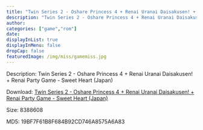 ```yaml
---
title: "Twin Series 2 - Oshare Princess 4 + Renai Uranai Daisakusen! + Renai Party Game - Sweet Heart (Japan)"
description: "Twin Series 2 - Oshare Princess 4 + Renai Uranai Daisakusen! + Renai Party Game - Sweet Heart (Japan)"
author: 
categories: ["game","rom"]
date: 
displayInList: true
displayInMenu: false
dropCap: false
featuredImage: /img/miss/gamemiss.jpg
---
```


Description: Twin Series 2 - Oshare Princess 4 + Renai Uranai Daisakusen! + Renai Party Game - Sweet Heart (Japan)

Download: <a style="text-decoration:underline;" href="https://mega.nz/#!SW50gYbI!IXCVQayn9YkpIHgCQn3ic1TCDzI2H_dwvDVflZMiCt4" target = "_blank" rel = "nofollow" > Twin Series 2 - Oshare Princess 4 + Renai Uranai Daisakusen! + Renai Party Game - Sweet Heart (Japan)</a>

Size: 8388608

MD5: 19BF7F61B8F684B92CD746A8575A6A83

